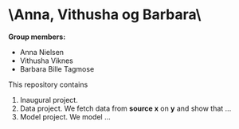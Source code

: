# \Anna, Vithusha og Barbara\

**Group members:**
- Anna Nielsen
- Vithusha Viknes
- Barbara Bille Tagmose

This repository contains  
1. Inaugural project. 
2. Data project. We fetch data from **source x** on **y** and show that ...
3. Model project. We model ...
